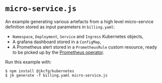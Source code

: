 # `micro-service.js`

An example generating various artefacts from a high level micro-service
definition stored as input parameters in `billing.yaml`:

- `Namespace`, `Deployment`, `Service` and `Ingress` Kubernetes objects,
- A grafana dashboard stored in a `ConfigMap`,
- A Prometheus alert stored in a `PrometheusRule` custom resource, ready to be
  picked up by the [Prometheus operator][prom-operator].

Run this example with:

```console
$ npm install @jkcfg/kubernetes
$ jk generate -f billing.yaml micro-service.js
```

[prom-operator]: https://github.com/coreos/prometheus-operator
